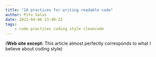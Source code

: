 ```yaml
---
title: "10 practices for writing readable code"
author: Pito Salas
date: 2021-04-06 13:40:22
tags:
    - code practices coding style cleancode
---
```


(**Web site except:** This article almost perfectly corresponds to what I believe about coding style) 

